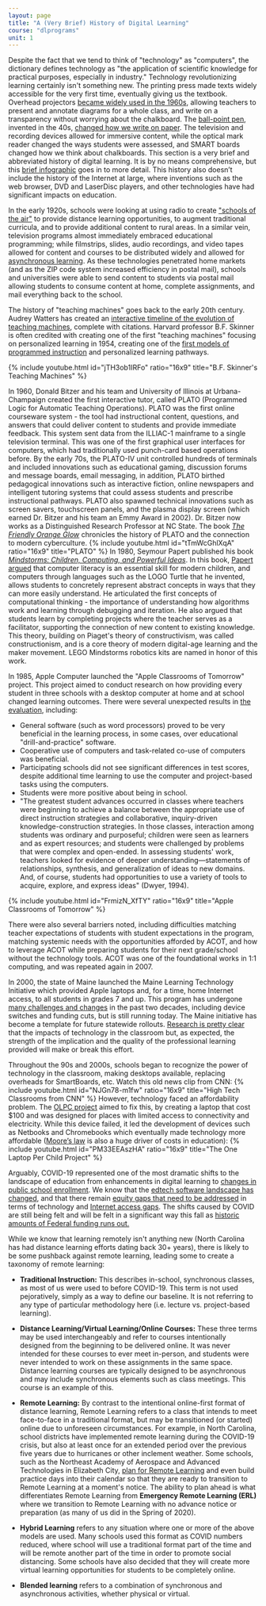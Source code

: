 ```yaml
---
layout: page
title: "A (Very Brief) History of Digital Learning"
course: "dlprograms"
unit: 1
---
```


Despite the fact that we tend to think of "technology" as "computers", the dictionary defines technology as "the application of scientific knowledge for practical purposes, especially in industry." Technology revolutionizing learning certainly isn't something new. The printing press made texts widely accessible for the very first time, eventually giving us the textbook. Overhead projectors [became widely used in the 1960s][1], allowing teachers to present and annotate diagrams for a whole class, and write on a transparency without worrying about the chalkboard. The [ball-point pen][2], invented in the 40s, [changed how we write on paper][3]. The television and recording devices allowed for immersive content, while the optical mark reader changed the ways students were assessed, and SMART boards changed how we think about chalkboards. This section is a very brief and abbreviated history of digital learning. It is by no means comprehensive, but this [brief infographic][4] goes in to more detail. This history also doesn’t include the history of the Internet at large, where inventions such as the web browser, DVD and LaserDisc players, and other technologies have had significant impacts on education.

In the early 1920s, schools were looking at using radio to create ["schools of the air"][5] to provide distance learning opportunities, to augment traditional curricula, and to provide additional content to rural areas. In a similar vein, television programs almost immediately embraced educational programming; while filmstrips, slides, audio recordings, and video tapes allowed for content and courses to be distributed widely and allowed for [asynchronous learning][6]. As these technologies penetrated home markets (and as the ZIP code system increased efficiency in postal mail), schools and universities were able to send content to students via postal mail allowing students to consume content at home, complete assignments, and mail everything back to the school.

The history of "teaching machines" goes back to the early 20th century. Audrey Watters has created an [interactive timeline of the evolution of teaching machines][7], complete with citations. Harvard professor B.F. Skinner is often credited with creating one of the first "teaching machines" focusing on personalized learning in 1954, creating one of the [first models of programmed instruction][8] and personalized learning pathways.

{% include youtube.html id="jTH3ob1IRFo" ratio="16x9" title="B.F. Skinner's Teaching Machines" %}

In 1960, Donald Bitzer and his team and University of Illinois at Urbana-Champaign created the first interactive tutor, called PLATO (Programmed Logic for Automatic Teaching Operations). PLATO was the first online courseware system - the tool had instructional content, questions, and answers that could deliver content to students and provide immediate feedback. This system sent data from the ILLIAC-1 mainframe to a single television terminal. This was one of the first graphical user interfaces for computers, which had traditionally used punch-card based operations before. By the early 70s, the PLATO-IV unit controlled hundreds of terminals and included innovations such as educational gaming, discussion forums and message boards, email messaging, in addition, PLATO birthed pedagogical innovations such as interactive fiction, online newspapers and intelligent tutoring systems that could assess students and prescribe instructional pathways. PLATO also spawned technical innovations such as screen savers,  touchscreen panels, and the plasma display screen (which earned Dr. Bitzer and his team an Emmy Award in 2002). Dr. Bitzer now works as a Distinguished Research Professor at NC State. The book [*The Friendly Orange Glow*][9] chronicles the history of PLATO and the connection to modern cyberculture. 
{% include youtube.html id="tTmWcGhlXqA" ratio="16x9" title="PLATO" %}
In 1980, Seymour Papert published his book [*Mindstorms: Children, Computing, and Powerful Ideas*][10]. In this book, [Papert argued][11] that computer literacy is an essential skill for modern children, and computers through languages such as the LOGO Turtle that he invented, allows students to concretely represent abstract concepts in ways that they can more easily understand. He articulated the first concepts of computational thinking - the importance of understanding how algorithms work and learning through debugging and iteration. He also argued that students learn by completing projects where the teacher serves as a facilitator, supporting the connection of new content to existing knowledge. This theory, building on Piaget's theory of constructivism, was called constructionism, and is a core theory of modern digital-age learning and the maker movement. LEGO Mindstorms robotics kits are named in honor of this work.

In 1985, Apple Computer launched the "Apple Classrooms of Tomorrow" project. This project aimed to conduct research on how providing every student in three schools with a desktop computer at home and at school changed learning outcomes. There were several unexpected results in [the evaluation][12], including:
* General software (such as word processors) proved to be very beneficial in the learning process, in some cases, over educational "drill-and-practice" software.
* Cooperative use of computers and task-related co-use of computers was beneficial.
* Participating schools did not see significant differences in test scores, despite additional time learning to use the computer and project-based tasks using the computers.
* Students were more positive about being in school.
* "The greatest student advances occurred in classes where teachers were beginning to achieve a balance between the appropriate use of direct instruction strategies and collaborative, inquiry-driven knowledge-construction strategies. In those classes, interaction among students was ordinary and purposeful; children were seen as learners and as expert resources; and students were challenged by problems that were complex and open-ended. In assessing students' work, teachers looked for evidence of deeper understanding—statements of relationships, synthesis, and generalization of ideas to new domains. And, of course, students had opportunities to use a variety of tools to acquire, explore, and express ideas" (Dwyer, 1994).

{% include youtube.html id="FrmizN_XfTY" ratio="16x9" title="Apple Classrooms of Tomorrow" %}

There were also several barriers noted, including difficulties matching teacher expectations of students with student expectations in the program, matching systemic needs with the opportunities afforded by ACOT, and how to leverage ACOT while preparing students for their next grade/school without the technology tools. ACOT was one of the foundational works in 1:1 computing, and was repeated again in 2007.

In 2000, the state of Maine launched the Maine Learning Technology Initiative which provided Apple laptops and, for a time, home Internet access, to all students in grades 7 and up. This program has undergone [many challenges and changes][13] in the past two decades, including device switches and funding cuts, but is still running today. The Maine initiative has become a template for future statewide rollouts.  [Research is pretty clear][14] that the impacts of technology in the classroom but, as expected, the strength of the implication and the quality of the professional learning provided will make or break this effort.

Throughout the 90s and 2000s, schools began to recognize the power of technology in the classroom, making desktops available, replacing overheads for SmartBoards, etc. Watch this old news clip from CNN:
{% include youtube.html id="NJGn78-m1fw" ratio="16x9" title="High Tech Classrooms from CNN" %}
However, technology faced an affordability problem. The [OLPC project][15] aimed to fix this, by creating a laptop that cost $100 and was designed for places with limited access to connectivity and electricity. While this device failed, it led the development of devices such as Netbooks and Chromebooks which eventually made technology more affordable ([Moore’s law][16] is also a huge driver of costs in education):
{% include youtube.html id="PM33EEAszHA" ratio="16x9" title="The One Laptop Per Child Project" %}

Arguably, COVID-19 represented one of the most dramatic shifts to the landscape of education from enhancements in digital learning to [changes in public school enrollment](https://nces.ed.gov/surveys/annualreports/topical-studies/covid/). We know that the [edtech software landscape has changed](https://www.edweek.org/technology/pandemic-tech-tools-that-are-here-to-stay/2022/03), and that there remain [equity gaps that need to be addressed](https://www.ncbroadband.gov/surveys/broadband-survey/broadband-survey-dashboards) in terms of technology and [Internet access gaps](https://nces.ed.gov/blogs/nces/post/students-internet-access-before-and-during-the-coronavirus-pandemic-by-household-socioeconomic-status). The shifts caused by COVID are still being felt and will be felt in a significant way this fall as [historic amounts of Federal funding runs out.](https://www.cbpp.org/research/state-budget-and-tax/expiration-of-federal-k-12-emergency-funds-could-pose-challenges-for)

While we know that learning remotely isn't anything new (North Carolina has had distance learning efforts dating back 30+ years), there is likely to be some pushback against remote learning, leading some to create a taxonomy of remote learning: 

* **Traditional Instruction:** This describes in-school, synchronous classes, as most of us were used to before COVID-19. This term is not used pejoratively, simply as a way to define our baseline. It is not referring to any type of particular methodology here (i.e. lecture vs. project-based learning).

* **Distance Learning/Virtual Learning/Online Courses:** These three terms may be used interchangeably and refer to courses intentionally designed from the beginning to be delivered online. It was never intended for these courses to ever meet in-person, and students were never intended to work on these assignments in the same space. Distance learning courses are typically designed to be asynchronous and may include synchronous elements such as class meetings. This course is an example of this. 

* **Remote Learning:** By contrast to the intentional online-first format of distance learning, Remote Learning refers to a class that intends to meet face-to-face in a traditional format, but may be transitioned (or started) online due to unforeseen circumstances. For example, in North Carolina, school districts have implemented remote learning during the COVID-19 crisis, but also at least once for an extended period over the previous five years due to hurricanes or other inclement weather. Some schools, such as the Northeast Academy of Aerospace and Advanced Technologies in Elizabeth City, [plan for Remote Learning](https://docs.google.com/presentation/d/1sXkzC1KVpJGdVWlv-SCtR3y79WBAfXnxV1Bi7-a3uiY/edit#slide=id.g71519b29c2_0_87) and even build practice days into their calendar so that they are ready to transition to Remote Learning at a moment's notice. The ability to plan ahead is what differentiates Remote Learning from **Emergency Remote Learning (ERL)** where we transition to Remote Learning with no advance notice or preparation (as many of us did in the Spring of 2020).

* **Hybrid Learning** refers to any situation where one or more of the above models are used. Many schools used this format as COVID numbers reduced, where school will use a traditional format part of the time and will be remote another part of the time in order to promote social distancing. Some schools have also decided that they will create more virtual learning opportunities for students to be completely online.

* **Blended learning** refers to a combination of synchronous and asynchronous activities, whether physical or virtual.


[1]:	https://web.archive.org/web/20210901221418/https://americanhistory.si.edu/mobilizing-minds/overhead-projectors
[2]:	https://en.wikipedia.org/wiki/Ballpoint_pen
[3]:	https://www.theatlantic.com/technology/archive/2015/08/ballpoint-pens-object-lesson-history-handwriting/402205/
[4]:	https://cdn-infographic.pressidium.com/wp-content/uploads/How-Technology-in-Schools-Has-Changed-Over-Time-Infographic-960x3982.png
[5]:	https://blogs.ubc.ca/etec540sept09/2009/10/28/on-the-air-educational-radio-its-history-and-effect-on-literacy-and-educational-technology-by-michael-haworth-stephanie-hopkins/
[6]:	https://www.edglossary.org/asynchronous-learning/
[7]:	http://teachingmachin.es/timeline.html
[8]:	https://www.bfskinner.org/wp-content/uploads/2014/02/teaching-machines-1958.pdf
[9]:	https://www.amazon.com/Friendly-Orange-Glow-Untold-Cyberculture/dp/B0777XSZKW/ref=sr_1_1?keywords=PLATO+orange+glow&qid=1577810197&sr=8-1
[10]:	https://dl.acm.org/doi/pdf/10.5555/1095592
[11]:	https://medium.com/bits-and-behavior/mindstorms-what-did-papert-argue-and-what-does-it-mean-for-learning-and-education-c8324b58aca4
[12]:	https://www.ascd.org/el/articles/apple-classrooms-of-tomorrow-what-weve-learned
[13]:	http://hackeducation.com/2015/03/02/maine-laptops
[14]:	https://www.edutopia.org/discussion/what-research-says-about-11
[15]:	http://one.laptop.org
[16]:	https://www.investopedia.com/terms/m/mooreslaw.asp